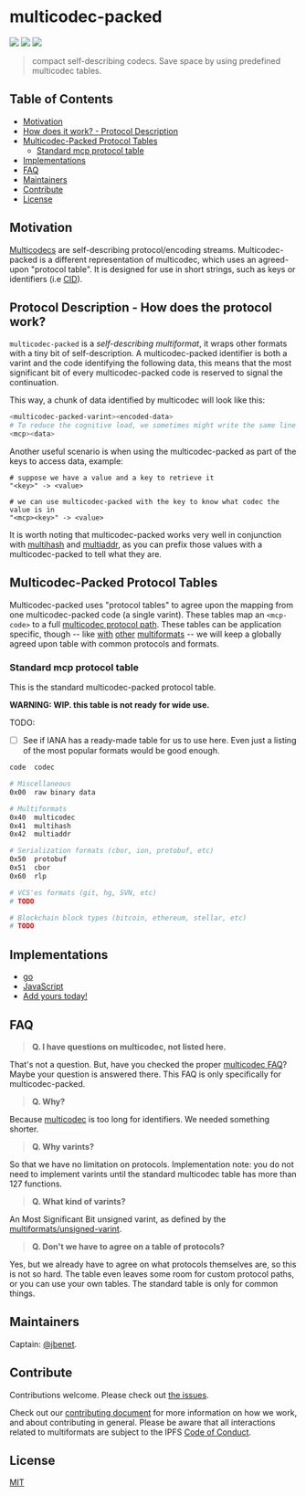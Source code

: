 # multicodec-packed

[![](https://img.shields.io/badge/made%20by-Protocol%20Labs-blue.svg?style=flat-square)](http://ipn.io)
[![](https://img.shields.io/badge/project-multiformats-blue.svg?style=flat-square)](http://github.com/multiformats/multiformats)
[![](https://img.shields.io/badge/freenode-%23ipfs-blue.svg?style=flat-square)](http://webchat.freenode.net/?channels=%23ipfs)

> compact self-describing codecs. Save space by using predefined multicodec tables.

## Table of Contents

- [Motivation](#motivation)
- [How does it work? - Protocol Description](#how-does-it-work---protocol-description)
- [Multicodec-Packed Protocol Tables](#multicodec-packed-protocol-tables)
  - [Standard mcp protocol table](#standard-mcp-protocol-table)
- [Implementations](#implementations)
- [FAQ](#faq)
- [Maintainers](#maintainers)
- [Contribute](#contribute)
- [License](#license)

## Motivation

[Multicodecs](./README.md) are self-describing protocol/encoding streams. Multicodec-packed is a different representation of multicodec, which uses an agreed-upon "protocol table". It is designed for use in short strings, such as keys or identifiers (i.e [CID](https://github.com/ipld/cid)).

## Protocol Description - How does the protocol work?

`multicodec-packed` is a _self-describing multiformat_, it wraps other formats with a tiny bit of self-description. A multicodec-packed identifier is both a varint and the code identifying the following data, this means that the most significant bit of every multicodec-packed code is reserved to signal the continuation.

This way, a chunk of data identified by multicodec will look like this:

```sh
<multicodec-packed-varint><encoded-data>
# To reduce the cognitive load, we sometimes might write the same line as:
<mcp><data>
```

Another useful scenario is when using the multicodec-packed as part of the keys to access data, example:

```
# suppose we have a value and a key to retrieve it
"<key>" -> <value>

# we can use multicodec-packed with the key to know what codec the value is in
"<mcp><key>" -> <value>
```

It is worth noting that multicodec-packed works very well in conjunction with [multihash](https://github.com/multiformats/multihash) and [multiaddr](https://github.com/multiformats/multiaddr), as you can prefix those values with a multicodec-packed to tell what they are.

## Multicodec-Packed Protocol Tables

Multicodec-packed uses "protocol tables" to agree upon the mapping from one multicodec-packed code (a single varint). These tables map an `<mcp-code>` to a full [multicodec protocol path](./README.md#the-protocol-path). These tables can be application specific, though -- like [with](https://github.com/multiformats/multihash) [other](https://github.com/multiformats/multibase) [multiformats](https://github.com/multiformats/multiaddr) -- we will keep a globally agreed upon table with common protocols and formats.

### Standard mcp protocol table

This is the standard multicodec-packed protocol table.

**WARNING: WIP. this table is not ready for wide use.**

TODO:
-  [ ] See if IANA has a ready-made table for us to use here. Even just a listing of the most popular formats would be good enough.

```sh
code  codec

# Miscellaneous
0x00  raw binary data

# Multiformats
0x40  multicodec
0x41  multihash
0x42  multiaddr

# Serialization formats (cbor, ion, protobuf, etc)
0x50  protobuf
0x51  cbor
0x60  rlp

# VCS'es formats (git, hg, SVN, etc)
# TODO

# Blockchain block types (bitcoin, ethereum, stellar, etc)
# TODO
```

## Implementations

- [go](https://github.com/multiformats/go-multicodec-packed/)
- [JavaScript](https://github.com/multiformats/js-multicodec-packed)
- [Add yours today!](https://github.com/multiformats/multicodec/edit/master/multicodec-packed.md)

## FAQ

> **Q. I have questions on multicodec, not listed here.**

That's not a question. But, have you checked the proper [multicodec FAQ](./README.md#faq)? Maybe your question is answered there. This FAQ is only specifically for multicodec-packed.

> **Q. Why?**

Because [multicodec](./README.md) is too long for identifiers. We needed something shorter.

> **Q. Why varints?**

So that we have no limitation on protocols. Implementation note: you do not need to implement varints until the standard multicodec table has more than 127 functions.

> **Q. What kind of varints?**

An Most Significant Bit unsigned varint, as defined by the [multiformats/unsigned-varint](https://github.com/multiformats/unsigned-varint).

> **Q. Don't we have to agree on a table of protocols?**

Yes, but we already have to agree on what protocols themselves are, so this is not so hard. The table even leaves some room for custom protocol paths, or you can use your own tables. The standard table is only for common things.

## Maintainers

Captain: [@jbenet](https://github.com/jbenet).

## Contribute

Contributions welcome. Please check out [the issues](https://github.com/multiformats/multicodec/issues).

Check out our [contributing document](https://github.com/multiformats/multiformats/blob/master/contributing.md) for more information on how we work, and about contributing in general. Please be aware that all interactions related to multiformats are subject to the IPFS [Code of Conduct](https://github.com/ipfs/community/blob/master/code-of-conduct.md).

## License

[MIT](LICENSE)
